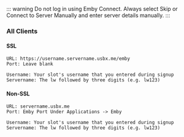 ::: warning
Do not log in using Emby Connect. Always select Skip or Connect to Server Manually and enter server details manually.
:::

### All Clients
#### SSL

```
URL: https://username.servername.usbx.me/emby
Port: Leave blank

Username: Your slot's username that you entered during signup
Servername: The lw followed by three digits (e.g. lw123)
```

#### Non-SSL

```
URL: servername.usbx.me
Port: Emby Port Under Applications -> Emby

Username: Your slot's username that you entered during signup
Servername: The lw followed by three digits (e.g. lw123)
```